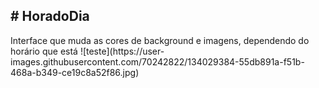 <h2># HoradoDia</h2>
Interface que muda as cores de background e imagens, dependendo do horário que está
![teste](https://user-images.githubusercontent.com/70242822/134029384-55db891a-f51b-468a-b349-ce19c8a52f86.jpg)
